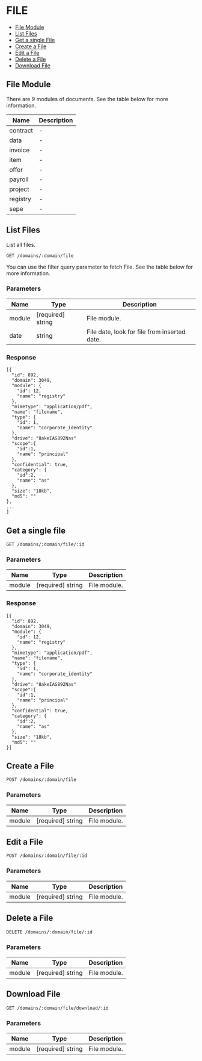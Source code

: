 # FILE

  - [File Module](#file-module)
  - [List Files](#list-files)
  - [Get a single File](#get-a-single-file)
  - [Create a File](#create-a-file)
  - [Edit a File](#edit-a-file)
  - [Delete a File](#delete-a-file)
  - [Download File](#download-file)

## File Module

There are 9 modules of documents. See the table below for more information.

| Name | Description |
|------|-------------|
| contract | -  |
| data | - |
| invoice | - |
| item | - |
| offer | - |
| payroll | - |
| project | - |
| registry | - |
| sepe | - |

## List Files

List all files.

    GET /domains/:domain/file

You can use the filter query parameter to fetch File. See the table below for more information.

### Parameters

| Name |  Type  | Description |
|------|--------|-------------|
| module | [required] string | File module.  |
| date | string | File date, look for file from inserted date. |


### Response

    [{
      "id": 892,
      "domain": 3049,
      "module": {
        "id": 12,
        "name": "registry"
      },
      "mimetype": "application/pdf",
      "name": "filename",
      "type": {
        "id": 1,
        "name": "corporate_identity"
      },
      "drive": "8akeIAS892Nas"
      "scope":{
        "id":1,
        "name": "principal"
      },
      "confidential": true,
      "category": {
        "id":2,
        "name": "as"
      },
      "size": "18kb",
      "md5": ""
    },
    ...
    ]

## Get a single file

    GET /domains/:domain/file/:id

### Parameters

| Name |  Type  | Description |
|------|--------|-------------|
| module | [required] string | File module.  |

### Response

    [{
      "id": 892,
      "domain": 3049,
      "module": {
        "id": 12,
        "name": "registry"
      },
      "mimetype": "application/pdf",
      "name": "filename",
      "type": {
        "id": 1,
        "name": "corporate_identity"
      },
      "drive": "8akeIAS892Nas"
      "scope":{
        "id":1,
        "name": "principal"
      },
      "confidential": true,
      "category": {
        "id":2,
        "name": "as"
      },
      "size": "18kb",
      "md5": ""
    }]

## Create a File

    POST /domains/:domain/file

### Parameters

| Name |  Type  | Description |
|------|--------|-------------|
| module | [required] string | File module.  |

## Edit a File

    POST /domains/:domain/file/:id

### Parameters

| Name |  Type  | Description |
|------|--------|-------------|
| module | [required] string | File module.  |

## Delete a File

    DELETE /domains/:domain/file/:id

### Parameters

| Name |  Type  | Description |
|------|--------|-------------|
| module | [required] string | File module.  |

## Download File

    GET /domains/:domain/file/download/:id

### Parameters

| Name |  Type  | Description |
|------|--------|-------------|
| module | [required] string | File module.  |
